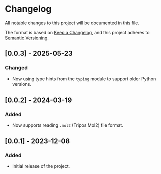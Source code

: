 # Changelog

All notable changes to this project will be documented in this file.

The format is based on [Keep a Changelog](https://keepachangelog.com/en/1.1.0/),
and this project adheres to [Semantic Versioning](https://semver.org/spec/v2.0.0.html).

## [0.0.3] - 2025-05-23
### Changed
- Now using type hints from the `typing` module to support older Python versions.

## [0.0.2] - 2024-03-19
### Added
- Now supports reading `.mol2` (Tripos Mol2) file format.

## [0.0.1] - 2023-12-08
### Added
- Initial release of the project.